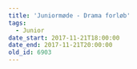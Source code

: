 ```yaml
---
title: 'Juniormøde - Drama forløb'
tags:
  - Junior
date_start: 2017-11-21T18:00:00
date_end: 2017-11-21T20:00:00
old_id: 6903
---
```

